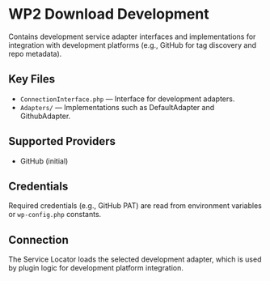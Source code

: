 
# WP2 Download Development

Contains development service adapter interfaces and implementations for integration with development platforms (e.g., GitHub for tag discovery and repo metadata).

## Key Files
- `ConnectionInterface.php` — Interface for development adapters.
- `Adapters/` — Implementations such as DefaultAdapter and GithubAdapter.

## Supported Providers
- GitHub (initial)

## Credentials
Required credentials (e.g., GitHub PAT) are read from environment variables or `wp-config.php` constants.

## Connection
The Service Locator loads the selected development adapter, which is used by plugin logic for development platform integration.
